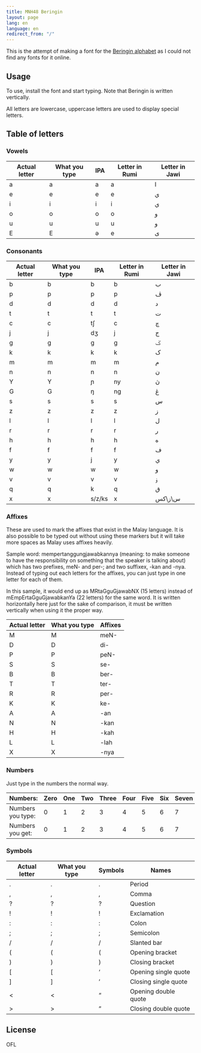 ```yaml
---
title: MNH48 Beringin
layout: page
lang: en
language: en
redirect_from: "/"
---
```


This is the attempt of making a font for the [Beringin alphabet](https://omniglot.com/conscripts/beringin.htm) as I could not find any fonts for it online.


## Usage

To use, install the font and start typing. Note that Beringin is written vertically.

All letters are lowercase, uppercase letters are used to display special letters.


## Table of letters

### Vowels

| Actual letter | What you type | IPA | Letter in Rumi | Letter in Jawi |
| ------------- | ------------- | --- | -------------- | -------------- |
| <span class="brgn">a</span> | a | a | a | ا |
| <span class="brgn">e</span> | e | e | e | ي |
| <span class="brgn">i</span> | i | i | i | ي |
| <span class="brgn">o</span> | o | o | o | و |
| <span class="brgn">u</span> | u | u | u | و |
| <span class="brgn">E</span> | E | ə | e | ى |


### Consonants

| Actual letter | What you type | IPA | Letter in Rumi | Letter in Jawi |
| ------------- | ------------- | --- | -------------- | -------------- |
| <span class="brgn">b</span> | b | b | b | ب |
| <span class="brgn">p</span> | p | p | p | ڤ |
| <span class="brgn">d</span> | d | d | d | د |
| <span class="brgn">t</span> | t | t | t | ت |
| <span class="brgn">c</span> | c | t∫ | c | چ |
| <span class="brgn">j</span> | j | dʒ | j | ج |
| <span class="brgn">g</span> | g | g | g | ݢ |
| <span class="brgn">k</span> | k | k | k | ک |
| <span class="brgn">m</span> | m | m | m | م |
| <span class="brgn">n</span> | n | n | n | ن |
| <span class="brgn">Y</span> | Y | ɲ | ny | ڽ |
| <span class="brgn">G</span> | G | ŋ | ng | ڠ |
| <span class="brgn">s</span> | s | s | s | س |
| <span class="brgn">z</span> | z | z | z | ز |
| <span class="brgn">l</span> | l | l | l | ل |
| <span class="brgn">r</span> | r | r | r | ر |
| <span class="brgn">h</span> | h | h | h | ه |
| <span class="brgn">f</span> | f | f | f | ف |
| <span class="brgn">y</span> | y | j | y | ي |
| <span class="brgn">w</span> | w | w | w | و |
| <span class="brgn">v</span> | v | v | v | ۏ |
| <span class="brgn">q</span> | q | k | q | ق |
| <span class="brgn">x</span> | x | s/z/ks | x | س\ز\کس |


### Affixes

These are used to mark the affixes that exist in the Malay language. It is also possible to be typed out without using these markers but it will take more spaces as Malay uses affixes heavily.

Sample word: mempertanggungjawabkannya (meaning: to make someone to have the responsibility on something that the speaker is talking about) which has two prefixes, meN- and per-; and two suffixex, -kan and -nya. Instead of typing out each letters for the affixes, you can just type in one letter for each of them.

In this sample, it would end up as <span class="brgn">MRtaGguGjawabNX</span> (15 letters) instead of <span class="brgn">mEmpErtaGguGjawabkanYa</span> (22 letters) for the same word. It is written horizontally here just for the sake of comparison, it must be written vertically when using it the proper way.

| Actual letter | What you type | Affixes |
| ------------- | ------------- | ------- |
| <span class="brgn">M</span> | M | meN- |
| <span class="brgn">D</span> | D | di- |
| <span class="brgn">P</span> | P | peN- |
| <span class="brgn">S</span> | S | se- |
| <span class="brgn">B</span> | B | ber- |
| <span class="brgn">T</span> | T | ter- |
| <span class="brgn">R</span> | R | per- |
| <span class="brgn">K</span> | K | ke- |
| <span class="brgn">A</span> | A | -an|
| <span class="brgn">N</span> | N | -kan |
| <span class="brgn">H</span> | H | -kah |
| <span class="brgn">L</span> | L | -lah |
| <span class="brgn">X</span> | X | -nya |


### Numbers

Just type in the numbers the normal way.

| Numbers: | Zero | One | Two | Three | Four | Five | Six | Seven | Eight | Nine |
| --- | --- | --- | --- | --- | --- | --- | --- | --- | --- | --- |
| Numbers you type: | 0 | 1 | 2 | 3 | 4 | 5 | 6 | 7 | 8 | 9 |
| Numbers you get: | <span class="brgn">0</span> | <span class="brgn">1</span> | <span class="brgn">2</span> | <span class="brgn">3</span> | <span class="brgn">4</span> | <span class="brgn">5</span> | <span class="brgn">6</span> | <span class="brgn">7</span> | <span class="brgn">8</span> | <span class="brgn">9</span> |


### Symbols

| Actual letter | What you type | Symbols | Names |
| ------------- | ------------- | ------- | ----- |
| <span class="brgn">.</span> | . | . | Period |
| <span class="brgn">,</span> | , | , | Comma |
| <span class="brgn">?</span> | ? | ? | Question |
| <span class="brgn">!</span> | ! | ! | Exclamation |
| <span class="brgn">:</span> | : | : | Colon |
| <span class="brgn">;</span> | ; | ; | Semicolon |
| <span class="brgn">/</span> | / | / | Slanted bar |
| <span class="brgn">(</span> | ( | ( | Opening bracket |
| <span class="brgn">)</span> | ) | ) | Closing bracket |
| <span class="brgn">[</span> | [ | ‘ | Opening single quote |
| <span class="brgn">]</span> | ] | ’ | Closing single quote |
| <span class="brgn">&lt;</span> | < | “ | Opening double quote |
| <span class="brgn">&gt;</span> | > | ” | Closing double quote |


## License
OFL

